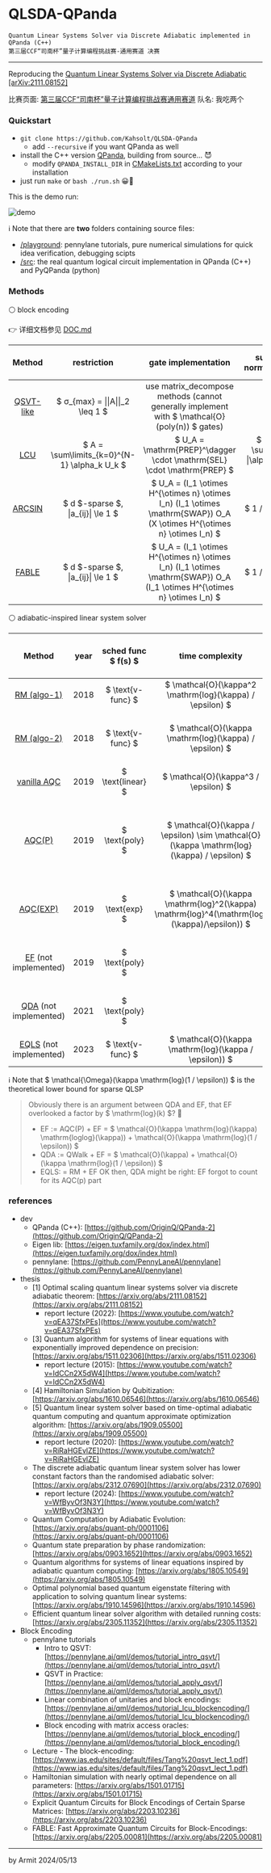 # QLSDA-QPanda

    Quantum Linear Systems Solver via Discrete Adiabatic implemented in QPanda (C++)
    第三届CCF“司南杯”量子计算编程挑战赛-通用赛道 决赛

----

Reproducing the [Quantum Linear Systems Solver via Discrete Adiabatic [arXiv:2111.08152]](https://arxiv.org/abs/2111.08152)

比赛页面: [第三届CCF“司南杯”量子计算编程挑战赛通用赛道](https://learn.originqc.com.cn/zh/contest/list/34/contest:introduction)
队名: 我吃两个  


### Quickstart

- `git clone https://github.com/Kahsolt/QLSDA-QPanda`
  - add `--recursive` if you want QPanda as well
- install the C++ version [QPanda](https://github.com/OriginQ/QPanda-2), building from source... 😈
  - modify `QPANDA_INSTALL_DIR` in [CMakeLists.txt](./CMakeLists.txt) according to your installation
- just run `make` or `bash ./run.sh` 😀🎉

This is the demo run:

![demo](img/demo.png)

ℹ Note that there are **two** folders containing source files:

- [/playground](/playground): pennylane tutorials, pure numerical simulations for quick idea verification, debugging scipts
- [/src](/src): the real quantum logical circuit implementation in QPanda (C++) and PyQPanda (python)


### Methods

⚪ block encoding

👉 详细文档参见 [DOC.md](DOC.md)

| Method | restriction | gate implementation | sub-normalizer | ancilla qubits | complex-value support |
| :-: | :-: | :-: | :-: | :-: | :-: |
| [QSVT-like](https://pennylane.ai/qml/demos/tutorial_intro_qsvt/) | $ σ_{max} = \|\|A\|\|_2 \leq 1 $ | use matrix_decompose methods (cannot generally implement with $ \mathcal{O}(poly(n)) $ gates) | - | 1 | ✅ |
| [LCU](https://pennylane.ai/qml/demos/tutorial_lcu_blockencoding/) | $ A = \sum\limits_{k=0}^{N-1} \alpha_k U_k $ | $ U_A = \mathrm{PREP}^\dagger \cdot \mathrm{SEL} \cdot \mathrm{PREP} $ | $ 1 / \sum_k \|\alpha_k\| $ | $ \lceil log_2(k) \rceil $ | ❌ |
| [ARCSIN](https://arxiv.org/abs/2402.17529) | $ d $-sparse $, \|a_{ij}\| \le 1 $ | $ U_A = (I_1 \otimes H^{\otimes n} \otimes I_n) (I_1 \otimes \mathrm{SWAP}) O_A (X \otimes H^{\otimes n} \otimes I_n) $ | $ 1 / 2^n $ | $ n + 1 $ | ✅ |
| [FABLE](https://arxiv.org/abs/2205.00081) | $ d $-sparse $, \|a_{ij}\| \le 1 $ | $ U_A = (I_1 \otimes H^{\otimes n} \otimes I_n) (I_1 \otimes \mathrm{SWAP}) O_A (I_1 \otimes H^{\otimes n} \otimes I_n) $ | $ 1 / 2^n $ | $ n + 1 $ | ❌ |

⚪ adiabatic-inspired linear system solver

| Method | year | sched func $ f(s) $ | time complexity | query complexity (EF paper listed) | query complexity (QDA paper listed) |
| :-: | :-: | :-: | :-: | :-: | :-: |
| [RM (algo-1)](https://arxiv.org/abs/1805.10549) | 2018 | $ \text{v-func} $ | $ \mathcal{O}(\kappa^2 \mathrm{log}(\kappa) / \epsilon) $ | $ \mathcal{O}(\kappa / \epsilon) $ |  |
| [RM (algo-2)](https://arxiv.org/abs/1805.10549) | 2018 | $ \text{v-func} $ | $ \mathcal{O}(\kappa \mathrm{log}(\kappa) / \epsilon) $ | $ \mathcal{O}(\kappa / \epsilon) $ | $ \mathcal{O}(\kappa \mathrm{log}(\kappa) / \epsilon) $ |
| [vanilla AQC](https://arxiv.org/abs/1909.05500) | 2019 | $ \text{linear} $ | $ \mathcal{O}(\kappa^3 / \epsilon) $ | $ \mathcal{O}(\kappa^2 / \epsilon) $ |  |
| [AQC(P)](https://arxiv.org/abs/1909.05500)      | 2019 | $ \text{poly} $ | $ \mathcal{O}(\kappa / \epsilon) \sim \mathcal{O}(\kappa \mathrm{log}(\kappa) / \epsilon) $ | $ \mathcal{O}(\kappa \mathrm{log}(\kappa) \mathrm{loglog}(\kappa)) $ for $ \mathcal{O}(1) $ precision |  |
| [AQC(EXP)](https://arxiv.org/abs/1909.05500)    | 2019 | $ \text{exp} $  | $ \mathcal{O}(\kappa \mathrm{log}^2(\kappa) \mathrm{log}^4(\mathrm{log}(\kappa)/\epsilon)) $ | $ \mathcal{O}(\kappa \mathrm{polylog}(1 / \epsilon)) $ | $ \mathcal{O}(\kappa \mathrm{polylog}(\kappa / \epsilon)) $ |
| [EF](https://arxiv.org/abs/1910.14596) (not implemented)  | 2019 | $ \text{poly} $ |  | $ \mathcal{O}(\kappa \mathrm{log}(1 / \epsilon)) $ | $ \mathcal{O}(\kappa \mathrm{log}(\kappa / \epsilon)) $ |
| [QDA](https://arxiv.org/abs/2111.08152) (not implemented) | 2021 | $ \text{poly} $ |  |  | $ \mathcal{O}(\kappa \mathrm{log}(1 / \epsilon)) $ |
| [EQLS](https://arxiv.org/abs/2305.11352) (not implemented) | 2023 | $ \text{v-func} $ | $ \mathcal{O}(\kappa \mathrm{log}(\kappa / \epsilon)) $ |  |  |

ℹ Note that $ \mathcal{\Omega}(\kappa \mathrm{log}(1 / \epsilon)) $ is the theoretical lower bound for sparse QLSP

> Obviously there is an argument between QDA and EF, that EF overlooked a factor by $ \mathrm{log}(k) $? 🤔
> - EF := AQC(P) + EF = $ \mathcal{O}(\kappa \mathrm{log}(\kappa) \mathrm{loglog}(\kappa)) + \mathcal{O}(\kappa \mathrm{log}(1 / \epsilon)) $
> - QDA := QWalk + EF = $ \mathcal{O}(\kappa) + \mathcal{O}(\kappa \mathrm{log}(1 / \epsilon)) $
> - EQLS: = RM + EF
> OK then, QDA might be right: EF forgot to count for its AQC(p) part


### references

- dev
  - QPanda (C++): [https://github.com/OriginQ/QPanda-2](https://github.com/OriginQ/QPanda-2)
  - Eigen lib: [https://eigen.tuxfamily.org/dox/index.html](https://eigen.tuxfamily.org/dox/index.html)
  - pennylane: [https://github.com/PennyLaneAI/pennylane](https://github.com/PennyLaneAI/pennylane)
- thesis
  - [1] Optimal scaling quantum linear systems solver via discrete adiabatic theorem: [https://arxiv.org/abs/2111.08152](https://arxiv.org/abs/2111.08152)
    - report lecture (2022): [https://www.youtube.com/watch?v=qEA37SfxPEs](https://www.youtube.com/watch?v=qEA37SfxPEs)
  - [3] Quantum algorithm for systems of linear equations with exponentially improved dependence on precision: [https://arxiv.org/abs/1511.02306](https://arxiv.org/abs/1511.02306)
    - report lecture (2015): [https://www.youtube.com/watch?v=IdCCn2X5dW4](https://www.youtube.com/watch?v=IdCCn2X5dW4)
  - [4] Hamiltonian Simulation by Qubitization: [https://arxiv.org/abs/1610.06546](https://arxiv.org/abs/1610.06546)
  - [5] Quantum linear system solver based on time-optimal adiabatic quantum computing and quantum approximate optimization algorithm: [https://arxiv.org/abs/1909.05500](https://arxiv.org/abs/1909.05500)
    - report lecture (2020): [https://www.youtube.com/watch?v=RiRaHGEvlZE](https://www.youtube.com/watch?v=RiRaHGEvlZE)
  - The discrete adiabatic quantum linear system solver has lower constant factors than the randomised adiabatic solver: [https://arxiv.org/abs/2312.07690](https://arxiv.org/abs/2312.07690)
    - report lecture (2024): [https://www.youtube.com/watch?v=WfByvOf3N3Y](https://www.youtube.com/watch?v=WfByvOf3N3Y)
  - Quantum Computation by Adiabatic Evolution: [https://arxiv.org/abs/quant-ph/0001106](https://arxiv.org/abs/quant-ph/0001106)
  - Quantum state preparation by phase randomization: [https://arxiv.org/abs/0903.1652](https://arxiv.org/abs/0903.1652)
  - Quantum algorithms for systems of linear equations inspired by adiabatic quantum computing: [https://arxiv.org/abs/1805.10549](https://arxiv.org/abs/1805.10549)
  - Optimal polynomial based quantum eigenstate filtering with application to solving quantum linear systems: [https://arxiv.org/abs/1910.14596](https://arxiv.org/abs/1910.14596)
  - Efficient quantum linear solver algorithm with detailed running costs: [https://arxiv.org/abs/2305.11352](https://arxiv.org/abs/2305.11352)
- Block Encoding
  - pennylane tutorials
    - Intro to QSVT: [https://pennylane.ai/qml/demos/tutorial_intro_qsvt/](https://pennylane.ai/qml/demos/tutorial_intro_qsvt/)
    - QSVT in Practice: [https://pennylane.ai/qml/demos/tutorial_apply_qsvt/](https://pennylane.ai/qml/demos/tutorial_apply_qsvt/)
    - Linear combination of unitaries and block encodings: [https://pennylane.ai/qml/demos/tutorial_lcu_blockencoding/](https://pennylane.ai/qml/demos/tutorial_lcu_blockencoding/)
    - Block encoding with matrix access oracles: [https://pennylane.ai/qml/demos/tutorial_block_encoding/](https://pennylane.ai/qml/demos/tutorial_block_encoding/)
  - Lecture - The block-encoding: [https://www.ias.edu/sites/default/files/Tang%20qsvt_lect_1.pdf](https://www.ias.edu/sites/default/files/Tang%20qsvt_lect_1.pdf)
  - Hamiltonian simulation with nearly optimal dependence on all parameters: [https://arxiv.org/abs/1501.01715](https://arxiv.org/abs/1501.01715)
  - Explicit Quantum Circuits for Block Encodings of Certain Sparse Matrices: [https://arxiv.org/abs/2203.10236](https://arxiv.org/abs/2203.10236)
  - FABLE: Fast Approximate Quantum Circuits for Block-Encodings: [https://arxiv.org/abs/2205.00081](https://arxiv.org/abs/2205.00081)

----

by Armit
2024/05/13 
